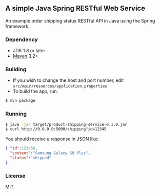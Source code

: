 ## A simple Java Spring RESTful Web Service

An example order shipping status RESTful API in Java using the Spring framework.

### Dependency
- JDK 1.8 or later
- [Maven](https://maven.apache.org/) 3.2+

### Building

- If you wish to change the host and port number, edit `src/main/resources/application.properties`
- To build the app, run:

```bash
$ mvn package
```

### Running

```bash
$ java -jar target/product-shipping-service-0.1.0.jar
$ curl http://0.0.0.0:5000/shipping?id=12345
```
You should receive a response in JSON like:

```json
{ "id":123456,
  "content":"Samsung Galaxy S9 Plus",
  "status":"shipped"
}
```

### License
MIT
